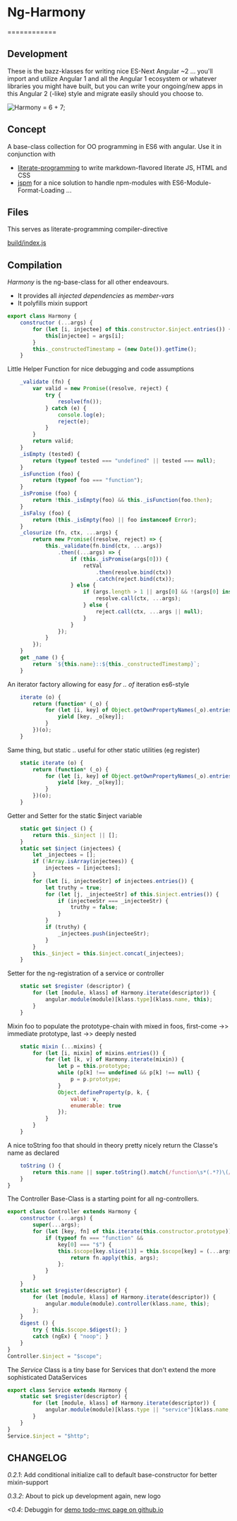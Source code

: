 # Ng-Harmony
============

## Development

These is the bazz-klasses for writing nice ES-Next Angular ~2 ... you'll import and utilize Angular 1 and all the Angular 1 ecosystem or whatever libraries you might have built, but you can write your ongoing/new apps in this Angular 2 (-like) style and migrate easily should you choose to.

![Harmony = 6 + 7;](logo.png "Harmony - Fire in my eyes")

## Concept

A base-class collection for OO programming in ES6 with angular.
Use it in conjunction with

* [literate-programming](http://npmjs.org/packages/literate-programming "click for npm-package-homepage") to write markdown-flavored literate JS, HTML and CSS
* [jspm](https://www.npmjs.com/package/jspm "click for npm-package-homepage") for a nice solution to handle npm-modules with ES6-Module-Format-Loading ...

## Files

This serves as literate-programming compiler-directive

[build/index.js](#Compilation "save:")

## Compilation

_Harmony_ is the ng-base-class for all other endeavours.
* It provides all _injected dependencies_ as *member-vars*
* It polyfills mixin support

```javascript
export class Harmony {
    constructor (...args) {
        for (let [i, injectee] of this.constructor.$inject.entries()) {
            this[injectee] = args[i];
        }
		this._constructedTimestamp = (new Date()).getTime();
    }
```
Little Helper Function for nice debugging and code assumptions
```javascript
	_validate (fn) {
		var valid = new Promise((resolve, reject) {
			try {
				resolve(fn());
			} catch (e) {
				console.log(e);
				reject(e);
			}
		}
		return valid;
	}
	_isEmpty (tested) {
		return (typeof tested === "undefined" || tested === null);
	}
	_isFunction (foo) {
		return (typeof foo === "function");
	}
	_isPromise (foo) {
		return !this._isEmpty(foo) && this._isFunction(foo.then);
	}
	_isFalsy (foo) {
		return (this._isEmpty(foo) || foo instanceof Error);
	}
	_closurize (fn, ctx, ...args) {
		return new Promise((resolve, reject) => {
			this._validate(fn.bind(ctx, ...args))
				.then((...args) => {
					if (this._isPromise(args[0])) {
						retVal
							.then(resolve.bind(ctx))
							.catch(reject.bind(ctx));
					} else {
						if (args.length > 1 || args[0] && !(args[0] instanceof Error)) {
							resolve.call(ctx, ...args);
						} else {
							reject.call(ctx, ...args || null);
						}
					}
				});
			}
		});
	}
	get _name () {
		return `${this.name}::${this._constructedTimestamp}`;
	}
```
An iterator factory allowing for easy _for .. of_ iteration es6-style
```javascript
    iterate (o) {
        return (function* (_o) {
            for (let [i, key] of Object.getOwnPropertyNames(_o).entries()) {
                yield [key, _o[key]];
            }
        })(o);
    }
```
Same thing, but static .. useful for other static utilities (eg register)
```javascript
    static iterate (o) {
        return (function* (_o) {
            for (let [i, key] of Object.getOwnPropertyNames(_o).entries()) {
                yield [key, _o[key]];
            }
        })(o);
    }
```
Getter and Setter for the static $inject variable
```javascript
    static get $inject () {
        return this._$inject || [];
    }
    static set $inject (injectees) {
        let _injectees = [];
        if (!Array.isArray(injectees)) {
            injectees = [injectees];
        }
        for (let [i, injecteeStr] of injectees.entries()) {
            let truthy = true;
            for (let [j, _injecteeStr] of this.$inject.entries()) {
                if (injecteeStr === _injecteeStr) {
                    truthy = false;
                }
            }
            if (truthy) {
                _injectees.push(injecteeStr);
            }
        }
        this._$inject = this.$inject.concat(_injectees);
    }
```
Setter for the ng-registration of a service or controller
```javascript
    static set $register (descriptor) {
        for (let [module, klass] of Harmony.iterate(descriptor)) {
            angular.module(module)[klass.type](klass.name, this);
        }
    }
```
Mixin foo to populate the prototype-chain with mixed in foos, first-come ->> immediate prototype, last ->> deeply nested
```javascript
    static mixin (...mixins) {
        for (let [i, mixin] of mixins.entries()) {
            for (let [k, v] of Harmony.iterate(mixin)) {
                let p = this.prototype;
                while (p[k] !== undefined && p[k] !== null) {
                    p = p.prototype;
                }
                Object.defineProperty(p, k, {
                    value: v,
                    enumerable: true
                });
            }
        }
    }
```
A nice toString foo that should in theory pretty nicely return the Classe's name as declared
```javascript
    toString () {
        return this.name || super.toString().match(/function\s*(.*?)\(/)[1];
    }
}
```
The Controller Base-Class is a starting point for all ng-controllers.
```javascript
export class Controller extends Harmony {
    constructor (...args) {
        super(...args);
        for (let [key, fn] of this.iterate(this.constructor.prototype)) {
            if (typeof fn === "function" &&
                key[0] === "$") {
                this.$scope[key.slice(1)] = this.$scope[key] = (...args) => {
                    return fn.apply(this, args);
                };
            }
        }
    }
    static set $register(descriptor) {
        for (let [module, klass] of Harmony.iterate(descriptor)) {
            angular.module(module).controller(klass.name, this);
        };
    }
    digest () {
        try { this.$scope.$digest(); }
        catch (ngEx) { "noop"; }
    }
}
Controller.$inject = "$scope";
```
The _Service_ Class is a tiny base for Services that don't extend the more sophisticated DataServices
```javascript
export class Service extends Harmony {
    static set $register(descriptor) {
        for (let [module, klass] of Harmony.iterate(descriptor)) {
            angular.module(module)[klass.type || "service"](klass.name, this);
        }
    }
}
Service.$inject = "$http";
```

## CHANGELOG

*0.2.1*: Add conditional initialize call to default base-constructor for better mixin-support

*0.3.2*: About to pick up development again, new logo

*<0.4*: Debuggin for [demo todo-mvc page on github.io](http://ng-harmony.github.io/ng-harmony)
